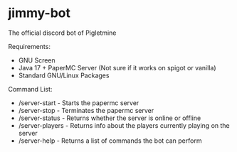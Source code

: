 # jimmy-bot
The official discord bot of Pigletmine


Requirements:
- GNU Screen
- Java 17 + PaperMC Server (Not sure if it works on spigot or vanilla)
- Standard GNU/Linux Packages


Command List:
- /server-start - Starts the papermc server
- /server-stop - Terminates the papermc server
- /server-status - Returns whether the server is online or offline
- /server-players - Returns info about the players currently playing on the server
- /server-help - Returns a list of commands the bot can perform
